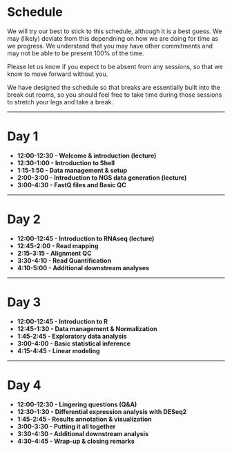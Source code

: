 # Schedule

We will try our best to stick to this schedule, although it is a best guess. We may (likely) deviate from this dependning on how we are doing for time as we progress. We understand that you may have other commitments and may not be able to be present 100% of the time.

Please let us know if you expect to be absent from any sessions, so that we know to move forward without you.

We have designed the schedule so that breaks are essentially built into the break out rooms, so you should feel free to take time during those sessions to stretch your legs and take a break.

---

# Day 1

- **12:00-12:30 - Welcome & introduction (lecture)**
- **12:30-1:00 - Introduction to Shell**
- **1:15-1:50 - Data management & setup**
- **2:00-3:00 - Introduction to NGS data generation (lecture)**
- **3:00-4:30 - FastQ files and Basic QC**

---

# Day 2

- **12:00-12:45 - Introduction to RNAseq (lecture)**
- **12:45-2:00 - Read mapping**
- **2:15-3:15 - Alignment QC**
- **3:30-4:10 - Read Quantification** 
- **4:10-5:00 - Additional downstream analyses**

---

# Day 3

- **12:00-12:45 - Introduction to R**
- **12:45-1:30 - Data management & Normalization**
- **1:45-2:45 - Exploratory data analysis**
- **3:00-4:00 - Basic statistical inference**
- **4:15-4:45 - Linear modeling**
---

# Day 4

- **12:00-12:30 - Lingering questions (Q&A)**
- **12:30-1:30 - Differential expression analysis with DESeq2**
- **1:45-2:45 - Results annotation & visualization**
- **3:00-3:30 - Putting it all together**
- **3:30-4:30 - Additional downstream analysis**
- **4:30-4:45 - Wrap-up & closing remarks**
